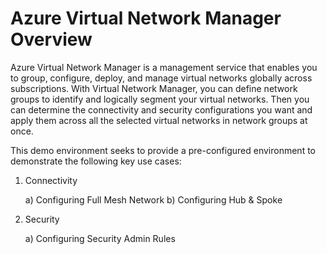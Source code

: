 # Azure Virtual Network Manager Overview

Azure Virtual Network Manager is a management service that enables you to group, configure, deploy, and manage virtual networks globally across subscriptions. With Virtual Network Manager, you can define network groups to identify and logically segment your virtual networks. Then you can determine the connectivity and security configurations you want and apply them across all the selected virtual networks in network groups at once.

This demo environment seeks to provide a pre-configured environment to demonstrate the following key use cases:

1. Connectivity 

    a) Configuring Full Mesh Network
    b) Configuring Hub & Spoke

2. Security

    a) Configuring Security Admin Rules

